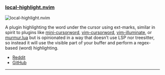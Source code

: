 <h3 id="local-highlight.nvim">
  <a href="#local-highlight.nvim">
    <span class="icon-text">
      <span class="icon">
        <i class="fa-solid fa-book"></i>
      </span>
    </span>
    <span>local-highlight.nvim</span>
  </a>
</h3>

![local-highlight.nvim](https://user-images.githubusercontent.com/4946827/217664452-eb79ff0c-fa91-4d24-adcd-519faf4a2785.gif)

A plugin highlighting the word under the cursor using ext-marks, similar in spirit to plugins like
[mini-cursorword](https://github.com/echasnovski/mini.nvim/blob/main/readmes/mini-cursorword.md),
[vim-cursorword](https://github.com/itchyny/vim-cursorword), [vim-illuminate](https://github.com/RRethy/vim-illuminate),
or [murmur.lua](https://github.com/nyngwang/murmur.lua) but is opinionated in a way that doesn’t use LSP nor treesitter, 
so instead it will use the visible part of your buffer and perform a regex-based (word) highlighting.

- [Reddit](https://www.reddit.com/r/neovim/comments/10xf7s0/localhighlightnvim_blazing_fast_highlight_of_word/)
- [GitHub](https://github.com/tzachar/local-highlight.nvim)

---
